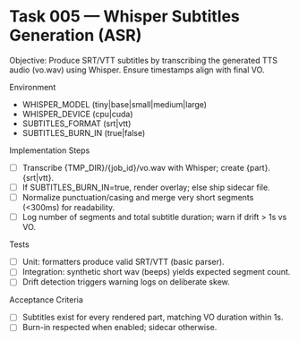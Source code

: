 # Task 005 — Whisper Subtitles Generation (ASR)

Objective: Produce SRT/VTT subtitles by transcribing the generated TTS audio (vo.wav) using Whisper. Ensure timestamps align with final VO.

Environment
- WHISPER_MODEL (tiny|base|small|medium|large)
- WHISPER_DEVICE (cpu|cuda)
- SUBTITLES_FORMAT (srt|vtt)
- SUBTITLES_BURN_IN (true|false)

Implementation Steps
- [ ] Transcribe {TMP_DIR}/{job_id}/vo.wav with Whisper; create {part}.{srt|vtt}.
- [ ] If SUBTITLES_BURN_IN=true, render overlay; else ship sidecar file.
- [ ] Normalize punctuation/casing and merge very short segments (<300ms) for readability.
- [ ] Log number of segments and total subtitle duration; warn if drift > 1s vs VO.

Tests
- [ ] Unit: formatters produce valid SRT/VTT (basic parser).
- [ ] Integration: synthetic short wav (beeps) yields expected segment count.
- [ ] Drift detection triggers warning logs on deliberate skew.

Acceptance Criteria
- [ ] Subtitles exist for every rendered part, matching VO duration within 1s.
- [ ] Burn-in respected when enabled; sidecar otherwise.
